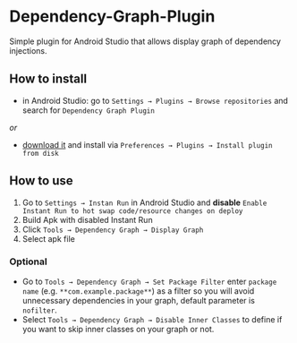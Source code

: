 # Dependency-Graph-Plugin

Simple plugin for Android Studio that allows display graph of dependency injections.

## How to install
- in Android Studio: go to `Settings → Plugins → Browse repositories` and search for `Dependency Graph Plugin`

_or_

- [download it](http://plugins.jetbrains.com/plugin/10107) and install via `Preferences → Plugins → Install plugin from disk`

## How to use

1. Go to `Settings → Instan Run` in Android Studio and **disable** `Enable Instant Run to hot swap code/resource changes on deploy`
2. Build Apk with disabled Instant Run
3. Click `Tools → Dependency Graph → Display Graph`
4. Select apk file

### Optional

- Go to `Tools → Dependency Graph → Set Package Filter` enter `package name` (e.g. `**com.example.package**`) as a filter so you will avoid unnecessary dependencies in your graph, default parameter is `nofilter`.
- Select `Tools → Dependency Graph → Disable Inner Classes` to define if you want to skip inner classes on your graph or not.
